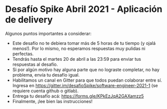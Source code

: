 # Desafío Spike Abril 2021 - Aplicación de delivery

Algunos puntos importantes a considerar:

* Este desafío no te debiera tomar más de 5 horas de tu tiempo (y ojalá menos!). Por lo mismo, no esperamos respuestas muy pulidas ni perfectas.
* Tendrás hasta el martes 20 de abril a las 23:59 para enviar tus respuestas al desafío.
* Si por algún motivo hay alguna parte que no lograste completar, no hay problema, envía tu desafío igual.
* Habilitamos un canal en Gitter para que todos puedan colaborar entre sí. Ingresa en https://gitter.im/desafioSpike/software-engineer-2021-1 (se requiere cuenta github o gitlab).
* Entrega tu desafío acá: https://forms.gle/KPkEzJqA2GAXamzz5
* Finalmente, ¡lee bien las instrucciones!
